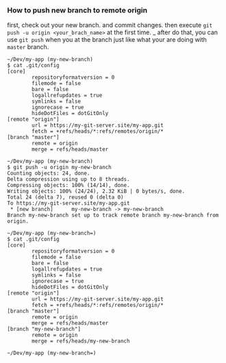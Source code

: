 ### How to push new branch to remote origin

first, check out your new branch. and commit changes. then execute `git push -u origin <your_brach_name>` at the first time. _
after do that, you can use `git push` when you at the branch just like what your are doing with `master` branch.

```
~/Dev/my-app (my-new-branch)
$ cat .git/config
[core]
        repositoryformatversion = 0
        filemode = false
        bare = false
        logallrefupdates = true
        symlinks = false
        ignorecase = true
        hideDotFiles = dotGitOnly
[remote "origin"]
        url = https://my-git-server.site/my-app.git
        fetch = +refs/heads/*:refs/remotes/origin/*
[branch "master"]
        remote = origin
        merge = refs/heads/master

~/Dev/my-app (my-new-branch)
$ git push -u origin my-new-branch
Counting objects: 24, done.
Delta compression using up to 8 threads.
Compressing objects: 100% (14/14), done.
Writing objects: 100% (24/24), 2.32 KiB | 0 bytes/s, done.
Total 24 (delta 7), reused 0 (delta 0)
To https://my-git-server.site/my-app.git
 * [new branch]      my-new-branch -> my-new-branch
Branch my-new-branch set up to track remote branch my-new-branch from origin.

~/Dev/my-app (my-new-branch=)
$ cat .git/config
[core]
        repositoryformatversion = 0
        filemode = false
        bare = false
        logallrefupdates = true
        symlinks = false
        ignorecase = true
        hideDotFiles = dotGitOnly
[remote "origin"]
        url = https://my-git-server.site/my-app.git
        fetch = +refs/heads/*:refs/remotes/origin/*
[branch "master"]
        remote = origin
        merge = refs/heads/master
[branch "my-new-branch"]
        remote = origin
        merge = refs/heads/my-new-branch

~/Dev/my-app (my-new-branch=)
```